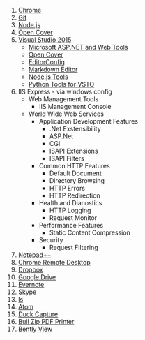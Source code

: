 ﻿1. [Chrome](https://www.google.com/chrome/browser/desktop/index.html)
2. [Git](https://git-scm.com/downloads)
3. [Node.js](https://nodejs.org/en/) 
4. [Open Cover](https://github.com/opencover/opencover/releases)
5. [Visual Studio 2015](https://beta.visualstudio.com/downloads/)
    * [Microsoft ASP.NET and Web Tools](https://visualstudiogallery.msdn.microsoft.com/c94a02e9-f2e9-4bad-a952-a63a967e3935)
    * [Open Cover](https://visualstudiogallery.msdn.microsoft.com/6950a046-8919-4935-8542-c6f37956f688)
    * [EditorConfig](https://visualstudiogallery.msdn.microsoft.com/c8bccfe2-650c-4b42-bc5c-845e21f96328)
    * [Markdown Editor](https://visualstudiogallery.msdn.microsoft.com/eaab33c3-437b-4918-8354-872dfe5d1bfe)
    * [Node.js Tools](https://beta.visualstudio.com/vs/node-js/)
    * [Python Tools for VSTO](https://beta.visualstudio.com/vs/python/)
6. IIS Express - via windows config
    * Web Management Tools
      * IIS Management Console
    * World Wide Web Services
      * Application Development Features
        * .Net Exstensibility
        * ASP.Net
        * CGI
        * ISAPI Extensions
        * ISAPI Filters
      * Common HTTP Features
        * Default Document
        * Directory Browsing
        * HTTP Errors
        * HTTP Redirection
      * Health and Dianostics
        * HTTP Logging
        * Request Monitor
      * Performance Features
        * Static Content Compression
      * Security
        * Request Filtering
7. [Notepad++](https://notepad-plus-plus.org/download/v6.9.2.html)
8. [Chrome Remote Desktop](https://chrome.google.com/webstore/detail/chrome-remote-desktop/gbchcmhmhahfdphkhkmpfmihenigjmpp?hl=en)
9. [Dropbox](https://www.dropbox.com/install)
10. [Google Drive](https://www.google.com/drive/download/)
11. [Evernote](https://evernote.com/download/)
12. [Skype](https://www.skype.com/en/download-skype/skype-for-computer/)
13. [ls](https://u-tools.com/msls)
14. [Atom](https://atom.io/)
15. [Duck Capture](bin/Install_DuckCapture_Standard.exe)
16. [Bull Zip PDF Printer](bin/Setup_BullzipPDFPrinter.exe)
17. [Bently View](https://www.bentley.com/en/products/product-line/modeling-and-visualization-software/bentley-view)

